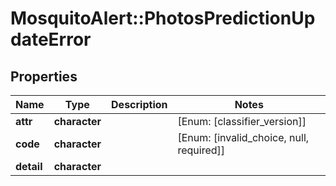 # MosquitoAlert::PhotosPredictionUpdateError


## Properties
Name | Type | Description | Notes
------------ | ------------- | ------------- | -------------
**attr** | **character** |  | [Enum: [classifier_version]] 
**code** | **character** |  | [Enum: [invalid_choice, null, required]] 
**detail** | **character** |  | 


